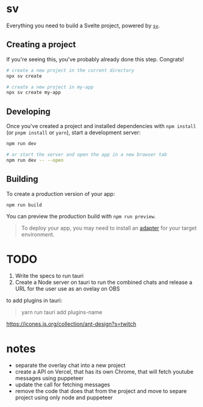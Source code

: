 # sv

Everything you need to build a Svelte project, powered by [`sv`](https://github.com/sveltejs/cli).

## Creating a project

If you're seeing this, you've probably already done this step. Congrats!

```bash
# create a new project in the current directory
npx sv create

# create a new project in my-app
npx sv create my-app
```

## Developing

Once you've created a project and installed dependencies with `npm install` (or `pnpm install` or `yarn`), start a development server:

```bash
npm run dev

# or start the server and open the app in a new browser tab
npm run dev -- --open
```

## Building

To create a production version of your app:

```bash
npm run build
```

You can preview the production build with `npm run preview`.

> To deploy your app, you may need to install an [adapter](https://svelte.dev/docs/kit/adapters) for your target environment.

# TODO

1. Write the specs to run tauri
2. Create a Node server on tauri to run the combined chats and release a URL for the user use as an ovelay on OBS

to add plugins in tauri:

> yarn run tauri add plugins-name

https://icones.js.org/collection/ant-design?s=twitch

# notes

- separate the overlay chat into a new project
- create a API on Vercel, that has its own Chrome, that will fetch youtube messages using puppeteer
- update the call for fetching messages
- remove the code that does that from the project and move to separe project using only node and puppeteer
